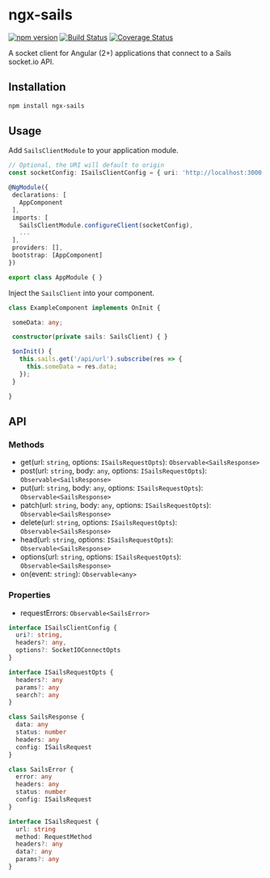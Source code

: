 # ngx-sails

[![npm version](https://badge.fury.io/js/ngx-sails.svg)](https://badge.fury.io/js/ngx-sails)
[![Build Status](https://travis-ci.org/brandom/ngx-sails.svg?branch=master)](https://travis-ci.org/brandom/ngx-sails)
[![Coverage Status](https://coveralls.io/repos/github/brandom/ngx-sails/badge.svg?branch=master&cacheBuster=1)](https://coveralls.io/github/brandom/ngx-sails?branch=master)

A socket client for Angular (2+) applications that connect to a Sails socket.io API.

## Installation

 ```bash
 npm install ngx-sails
 ```

## Usage

Add `SailsClientModule` to your application module.

 ```ts
 // Optional, the URI will default to origin
const socketConfig: ISailsClientConfig = { uri: 'http://localhost:3000' };

@NgModule({
  declarations: [
    AppComponent
  ],
  imports: [
    SailsClientModule.configureClient(socketConfig),
    ...
  ],
  providers: [],
  bootstrap: [AppComponent]
})

export class AppModule { }
 ```

 Inject the `SailsClient` into your component.

 ```ts
class ExampleComponent implements OnInit {

  someData: any;

  constructor(private sails: SailsClient) { }

  $onInit() {
    this.sails.get('/api/url').subscribe(res => {
      this.someData = res.data;
    });
  }

}
 ```

## API

### Methods

* get(url: `string`, options: `ISailsRequestOpts`): `Observable<SailsResponse>`
* post(url: `string`, body: `any`, options: `ISailsRequestOpts`): `Observable<SailsResponse>`
* put(url: `string`, body: `any`, options: `ISailsRequestOpts`): `Observable<SailsResponse>`
* patch(url: `string`, body: `any`, options: `ISailsRequestOpts`): `Observable<SailsResponse>`
* delete(url: `string`, options: `ISailsRequestOpts`): `Observable<SailsResponse>`
* head(url: `string`, options: `ISailsRequestOpts`): `Observable<SailsResponse>`
* options(url: `string`, options: `ISailsRequestOpts`): `Observable<SailsResponse>`
* on(event: `string`): `Observable<any>`

### Properties

* requestErrors: `Observable<SailsError>`

```ts
interface ISailsClientConfig {
  uri?: string,
  headers?: any,
  options?: SocketIOConnectOpts
}

interface ISailsRequestOpts {
  headers?: any
  params?: any
  search?: any
}

class SailsResponse {
  data: any
  status: number
  headers: any
  config: ISailsRequest
}

class SailsError {
  error: any
  headers: any
  status: number
  config: ISailsRequest
}

interface ISailsRequest {
  url: string
  method: RequestMethod
  headers?: any
  data?: any
  params?: any
}
```
